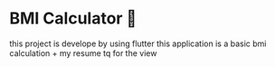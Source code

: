 

# BMI Calculator 💪

this project is develope by using flutter
this application is a basic bmi calculation + my resume 
tq for the view
